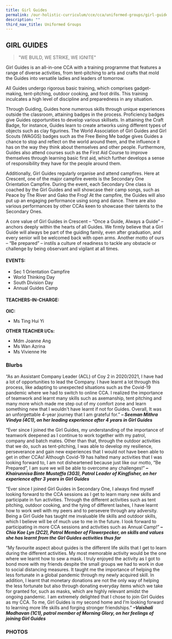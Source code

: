 ```yaml
---
title: Girl Guides
permalink: /our-holistic-curriculum/cce/cca/uniformed-groups/girl-guides/
description: ""
third_nav_title: Uniformed Groups
---
```

## **GIRL GUIDES**

>"WE BUILD, WE STRIKE, WE IGNITE"

Girl Guides is an all-in-one CCA with a training programme that features a range of diverse activities, from tent-pitching to arts and crafts that mold the Guides into versatile ladies and leaders of tomorrow.  
  
All Guides undergo rigorous basic training, which comprises gadget-making, tent-pitching, outdoor cooking, and foot drills. This training inculcates a high level of discipline and preparedness in any situation.  
  
Through Guiding, Guides hone numerous skills through unique experiences outside the classroom, attaining badges in the process. Proficiency badges give Guides opportunities to develop various skillsets. In attaining the Craft Badge, for instance, Guides learn to create artworks using different types of objects such as clay figurines. The World Association of Girl Guides and Girl Scouts (WAGGS) badges such as the Free Being Me badge gives Guides a chance to stop and reflect on the world around them, and the influence it has on the way they think about themselves and other people. Furthermore, Guides also attend courses such as the First Aid Course to improve themselves through learning basic first aid, which further develops a sense of responsibility they have for the people around them.  
  
Additionally, Girl Guides regularly organise and attend campfires. Here at Crescent, one of the major campfire events is the Secondary One Orientation Campfire. During the event, each Secondary One class is coached by the Girl Guides and will showcase their camp songs, such as Peace by The River and Gako the Frog! At the campfire, the Guides will also put up an engaging performance using song and dance. There are also various performances by other CCAs keen to showcase their talents to the Secondary Ones.  
  
A core value of Girl Guides in Crescent – “Once a Guide, Always a Guide” – anchors deeply within the hearts of all Guides. We firmly believe that a Girl Guide will always be part of the guiding family, even after graduation, and every senior will be welcomed back with open arms. Another motto of ours – “Be prepared” – instils a culture of readiness to tackle any obstacle or challenge by being observant and vigilant at all times.

#### **EVENTS:**
*   Sec 1 Orientation Campfire
*   World Thinking Day
*   South Division Day
*   Annual Guides Camp


#### **TEACHERS-IN-CHARGE:**
**OIC:**
* Ms Ting Hui Yi

**OTHER TEACHER I/Cs:**
* Mdm Joanne Ang
* Ms Wan Azrina
* Ms Vivienne He


### **Blurbs**

“As an Assistant Company Leader (ACL) of Coy 2 in 2020/2021, I have had a lot of opportunities to lead the Company. I have learnt a lot through this process, like adapting to unexpected situations such as the Covid-19 pandemic where we had to switch to online CCA. I realized the importance of teamwork and learnt many skills such as axemanship, tent pitching and many more which made me step out of my comfort zone and learn something new that I wouldn't have learnt if not for Guides. Overall, It was an unforgettable 4-year journey that I am grateful for.”
***– Seeman Mithra Vindya (4C1), on her leading experience after 4 years in Girl Guides***
  
“Ever since I joined the Girl Guides, my understanding of the importance of teamwork deepened as I continue to work together with my patrol, company and batch mates. Other than that, through the outdoor activities that we do, such as tent-pitching, I was able to develop my resilience, perseverance and gain new experiences that I would not have been able to get in other CCAs! Although Covid-19 has halted many activities that I was looking forward to, I am not disheartened because just like our motto, “Be Prepared”, I am sure we will be able to overcome any challenges!”
***– Khairunnisa Binte Mustaffa (3G3), Patrol Leader of Kingfisher, on her experience after 3 years in Girl Guides***
  
“Ever since I joined Girl Guides in Secondary One, I always find myself looking forward to the CCA sessions as I get to learn many new skills and participate in fun activities. Through the different activities such as tent pitching, outdoor cooking, and the tying of different lashes, I have learnt how to work well with my peers and to persevere through any adversity. Being a Girl Guide has taught me invaluable life skills and outdoor skills, which I believe will be of much use to me in the future. I look forward to participating in more CCA sessions and activities such as Annual Camp!”
***– Chia Kae Lyn (2C2), Patrol Member of Flowerpecker, on skills and values she has learnt from the Girl Guides activities thus far***
  
“My favourite aspect about guides is the different life skills that I get to learn during the different activities. My most memorable activity would be the one where we learnt how to sew a mask. I truly enjoyed the activity as I got to bond more with my friends despite the small groups we had to work in due to social distancing measures. It taught me the importance of helping the less fortunate in a global pandemic through my newly acquired skill. In addition, I learnt that monetary donations are not the only way of helping the less fortunate but also through donating everyday items which we take for granted for, such as masks, which are highly relevant amidst the ongoing pandemic. I am extremely delighted that I chose to join Girl Guides as my CCA. To me, Girl Guides is my second home and I’m looking forward to learning more life skills and forging stronger friendships.”
***–Vaishali Madhavan (1C1), patrol member of Morning Glory, on her feelings of joining Girl Guides***




### **PHOTOS**
